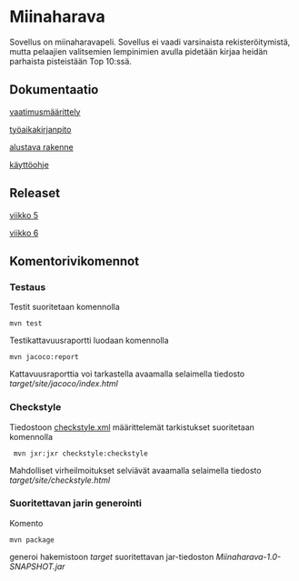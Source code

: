 
# Miinaharava

Sovellus on miinaharavapeli. Sovellus ei vaadi varsinaista rekisteröitymistä, mutta pelaajien valitsemien lempinimien avulla pidetään kirjaa heidän parhaista pisteistään Top 10:ssä.

## Dokumentaatio

[vaatimusmäärittely](https://github.com/ssuihko/ot-harjoitustyo/blob/master/dokumentaatio/maarittelydokumentti.md)

[työaikakirjanpito](https://github.com/ssuihko/ot-harjoitustyo/blob/master/dokumentaatio/tyoaikakirjanpito.md)

[alustava rakenne](https://github.com/ssuihko/ot-harjoitustyo/blob/master/dokumentaatio/arkkitehtuuri.md)

[käyttöohje](https://github.com/ssuihko/ot-harjoitustyo/blob/master/dokumentaatio/kayttoohje.md)

## Releaset

[viikko 5](https://github.com/ssuihko/ot-harjoitustyo/releases)

[viikko 6](https://github.com/ssuihko/ot-harjoitustyo/releases/tag/viikko6)

## Komentorivikomennot

### Testaus


Testit suoritetaan komennolla

```
mvn test
```

Testikattavuusraportti luodaan komennolla

```
mvn jacoco:report
```
Kattavuusraporttia voi tarkastella avaamalla selaimella tiedosto _target/site/jacoco/index.html_


### Checkstyle

Tiedostoon [checkstyle.xml](https://github.com/ssuihko/ot-harjoitustyo/blob/master/Miinaharava/checkstyle.xml) määrittelemät tarkistukset suoritetaan komennolla

```
 mvn jxr:jxr checkstyle:checkstyle
```

Mahdolliset virheilmoitukset selviävät avaamalla selaimella tiedosto _target/site/checkstyle.html_

### Suoritettavan jarin generointi

Komento

```
mvn package
```

generoi hakemistoon _target_ suoritettavan jar-tiedoston _Miinaharava-1.0-SNAPSHOT.jar_


